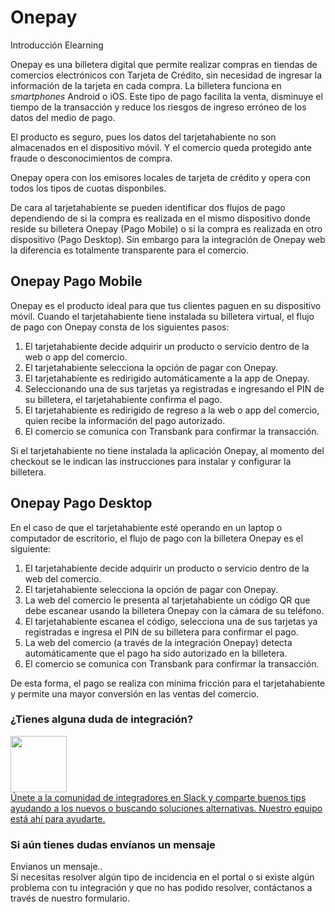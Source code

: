 # Onepay

<div class="pos-title-nav">

  <div class="video" data-toggle="modal" data-src="/public/resourse/mooc/onepay/menu/index.html" data-target="#ModalCenterData">Introducción Elearning <i class="op-link"></i></div>

  <div tbk-link='/documentacion/onepay' tbk-link-name='Documentación'></div>
  <div tbk-link='/referencia/onepay' tbk-link-name='Referencia Api'></div>
  <div tbk-link='/plugin/onepay' tbk-link-name='Plugins'></div>
</div>

Onepay es una billetera digital que permite realizar compras en tiendas de comercios electrónicos con Tarjeta de Crédito,  sin necesidad de ingresar la información de la tarjeta en cada compra. La billetera funciona en *smartphones* Android o iOS. Este tipo de pago facilita la venta, disminuye el tiempo de la transacción y reduce los riesgos de ingreso erróneo de los datos del medio de pago.

El producto es seguro, pues los datos del tarjetahabiente no son almacenados en el dispositivo móvil. Y el comercio queda protegido ante fraude o desconocimientos de compra.

Onepay opera con los emisores locales de tarjeta de crédito y opera con todos los tipos de cuotas disponbiles.

De cara al tarjetahabiente se pueden identificar dos flujos de pago dependiendo de si la compra es realizada en el mismo dispositivo donde reside su billetera Onepay (Pago Mobile) o si la compra es realizada en otro dispositivo (Pago Desktop). Sin embargo para la integración de Onepay web la diferencia es totalmente transparente para el comercio.

## Onepay Pago Mobile

Onepay es el producto ideal para que tus clientes paguen en su dispositivo móvil. Cuando el tarjetahabiente tiene instalada su billetera virtual, el flujo de pago con Onepay consta de los siguientes pasos:

1. El tarjetahabiente decide adquirir un producto o servicio dentro de la web o app del comercio.
2. El tarjetahabiente selecciona la opción de pagar con Onepay.
3. El tarjetahabiente es redirigido automáticamente a la app de Onepay.
4. Seleccionando una de sus tarjetas ya registradas e ingresando el PIN de su billetera, el tarjetahabiente confirma el pago.
5. El tarjetahabiente es redirigido de regreso a la web o app del comercio, quien recibe la información del pago autorizado.
6. El comercio se comunica con Transbank para confirmar la transacción.

Si el tarjetahabiente no tiene instalada la aplicación Onepay, al momento del checkout se le indican las instrucciones para instalar y configurar la billetera.

## Onepay Pago Desktop

En el caso de que el tarjetahabiente esté operando en un laptop o computador de escritorio, el flujo de pago con la billetera Onepay es el siguiente:

1. El tarjetahabiente decide adquirir un producto o servicio dentro de la web del comercio.
2. El tarjetahabiente selecciona la opción de pagar con Onepay.
3. La web del comercio le presenta al tarjetahabiente un código QR que debe escanear usando la billetera Onepay con la cámara de su teléfono.
4. El tarjetahabiente escanea el código, selecciona una de sus tarjetas ya registradas e ingresa el PIN de su billetera para confirmar el pago.
5. La web del comercio (a través de la integración Onepay) detecta automáticamente que el pago ha sido autorizado en la billetera.
6. El comercio se comunica con Transbank para confirmar la transacción.

De esta forma, el pago se realiza con mínima fricción para el tarjetahabiente y permite una mayor conversión en las ventas del comercio.

<div class="container slate">
  <div class='slate-after-footer'>
    <div class='row d-flex align-items-stretch'>
      <div class='col-12 col-lg-6'>
        <h3 class='toc-ignore fo-size-22'>¿Tienes alguna duda de integración?</h3>
        <a href='https://join-transbankdevelopers-slack.herokuapp.com/' target='_blank'>
          <div class='td_block_gray'>
            <img src="//p9.zdassets.com/hc/theme_assets/138842/200037786/logo.png" alt="" style="width: 90px; min-width: 100px;">
            <div class='td_pa-txt'>
              Únete a la comunidad de integradores en Slack y comparte buenos tips ayudando a los nuevos o buscando soluciones alternativas. Nuestro equipo está ahí para ayudarte.
            </div>
          </div>
        </a>
      </div>
      <div class='col-12 col-lg-6'>
        <h3 class='toc-ignore fo-size-22'>Si aún tienes dudas envíanos un mensaje</h3>
        <a class="pointer magenta" data-toggle='modal' data-target='#modalContactForm'>
          <div class='td_block_gray'>
            <div class="fo-size-20"><i class="fas fa-envelope"></i> Envianos un mensaje..</div>
            <div class='td_pa-txt'>
              Si necesitas resolver algún tipo de incidencia en el portal o si existe algún problema con tu integración y  que no has podido resolver, contáctanos a través de nuestro formulario.
            </div>
          </div>
        </a>
      </div>
    </div>
  </div>
</div>
